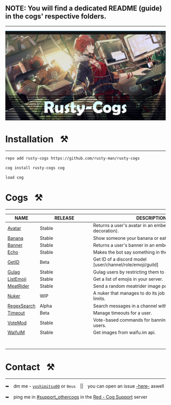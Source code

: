 ## NOTE: You will find a dedicated README (guide) in the cogs' respective folders.
---
<p align="center">
  <a href=".archive/">
    <img src=".archive/repo_banner.png" alt="Repository Banner"/>
  </a>
  <h1></h1>
</p>

# Installation⠀⚒
---
```text
repo add rusty-cogs https://github.com/rusty-man/rusty-cogs
```
```text
cog install rusty-cogs cog
```
```text
load cog
```

# Cogs⠀⚒
---
| NAME             | RELEASE          | DESCRIPTION                                                       |
|------------------|------------------|-------------------------------------------------------------------|
| [Avatar](avatar/)          | Stable      | Returns a user's avatar in an embed (supports decoration).   |
| [Banana](banana/)          | Stable      | Show someone your banana or eat theirs.                      |
| [Banner](banner/)          | Stable      | Returns a user's banner in an embed.                         |
| [Echo](echo/)              | Stable      | Makes the bot say something in the specified channel.        |
| [GetID](getid/)            | Beta        | Get ID of a discord model \[user/channel/role/emoji/guild\]  |
| [Gulag](gulag/)            | Stable      | Gulag users by restricting them to a channel.                |
| [ListEmoji](listemoji/)    | Stable      | Get a list of emojis in your server.                         |
| [MeatRider](meatrider/)    | Stable      | Send a random meatrider image pointed at someone.            |
| [Nuker](nuker/)            | WIP         | A nuker that manages to do its job amidst strict rate limits.|
| [RegexSearch](regexsearch/)| Alpha       | Search messages in a channel with regex.                     |
| [Timeout](timeout/)        | Beta        | Manage timeouts for a user.                                  |
| [VoteMod](votemod/)        | Stable      | Vote-based commands for banning / kicking / muting users.    |
| [WaifuIM](waifuim/)        | Stable      | Get images from waifu.im api.                                |
|⠀   ⠀                   |⠀⠀⠀⠀⠀⠀⠀⠀⠀⠀⠀⠀⠀⠀⠀|⠀⠀⠀⠀ ⠀⠀⠀⠀⠀⠀⠀                                         |

# Contact⠀⚒
---
➥ dm me - [`yoshimitsu00`](https://discordapp.com/users/727378306340487178) or `0eus` || you can open an issue [-here-](https://github.com/rusty-man/rusty-cogs/issues) aswell
<br/> <br/>
➥ ping me in [#support_othercogs](https://discord.com/channels/240154543684321280/240212783503900673) in the [Red - Cog Support](https://discord.gg/red-cog-support-240154543684321280) server
